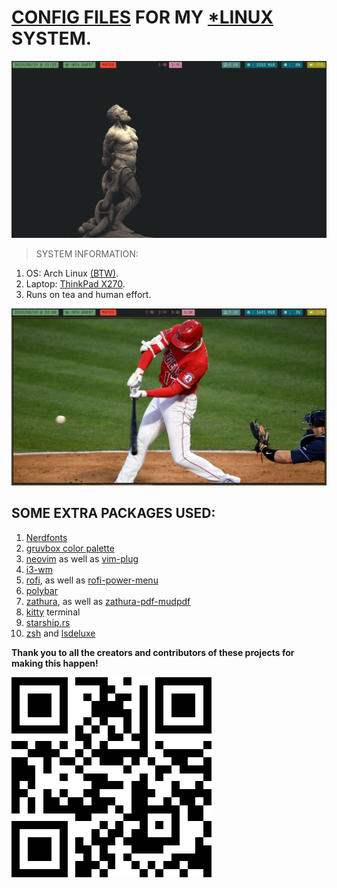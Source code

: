 # [CONFIG FILES](https://en.wikipedia.org/wiki/Configuration_file#Unix_and_Unix-like_operating_systems) FOR MY [*LINUX](https://en.wikipedia.org/wiki/GNU/Linux_naming_controversy) SYSTEM.

![Desktop screenshot](./Photos/2023-08-19-21:12:58.png)

> SYSTEM INFORMATION:
1. OS: Arch Linux [(BTW)](https://archlinux.org/).
2. Laptop: [ThinkPad X270](https://www.lenovo.com/lt/lt/laptops/thinkpad/x-series/ThinkPad-X270/p/22TP2TX2700?orgRef=https%253A%252F%252Fwww.google.com%252F).
3. Runs on tea and human effort.

![Ohtani swings](./Photos/2023-08-19-22:00:38.png)

## SOME EXTRA PACKAGES USED:

1. [Nerdfonts](https://github.com/ryanoasis/nerd-fonts)
2. [gruvbox color palette](https://github.com/morhetz/gruvbox)
3. [neovim](https://github.com/neovim/neovim) as well as [vim-plug](https://github.com/junegunn/vim-plug)
4. [i3-wm](https://github.com/i3/i3)
5. [rofi](https://github.com/davatorium/rofi), as well as [rofi-power-menu](https://github.com/jluttine/rofi-power-menu/blob/master/rofi-power-menu)
6. [polybar](https://github.com/polybar/polybar)
7. [zathura](https://github.com/pwmt/zathura), as well as [zathura-pdf-mudpdf](https://github.com/pwmt/zathura-pdf-mupdf)
8. [kitty](https://github.com/kovidgoyal/kitty) terminal
9. [starship.rs](https://github.com/starship/starship)
10. [zsh](https://www.zsh.org/) and [lsdeluxe](https://github.com/lsd-rs/lsd)

**Thank you to all the creators and contributors of these projects for making this happen!**

![surprise69](./Photos/supris69-400.png)
